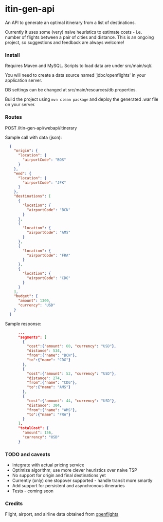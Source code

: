 # itin-gen-api
An API to generate an optimal itinerary from a list of destinations.

Currently it uses some (very) naive heuristics to estimate costs - i.e. number of flights between a pair of cities and distance. This is an ongoing project, so suggestions and feedback are always welcome!

### Install
Requires Maven and MySQL. Scripts to load data are under src/main/sql/.

You will need to create a data source named 'jdbc/openflights' in your application server.

DB settings can be changed at src/main/resources/db.properties.

Build the project using `mvn clean package` and deploy the generated .war file on your server.

### Routes

POST /itin-gen-api/webapi/itinerary

Sample call with data (json):
  ```json
    {
      "origin": {
        "location": {
          "airportCode": "BOS"
        }
      },
      "end": {
        "location": {
          "airportCode": "JFK"
        }
      },
      "destinations": [
        {
          "location": {
            "airportCode": "BCN"
          }
        },
        {
          "location": {
            "airportCode": "AMS"
          }
        },
        {
          "location": {
            "airportCode": "FRA"
          }
        },
        {
          "location": {
            "airportCode": "CDG"
          }
        }
      ],
      "budget": {
        "amount": 1300,
        "currency": "USD"
      }
    }
  ```
Sample response:
```json
      ...
      "segments": [
        {
          "cost":{"amount": 60, "currency": "USD"},
          "distance": 534,
          "from":{"name": "BCN"},
          "to":{"name": "CDG"}
        },
        {
          "cost":{"amount": 52, "currency": "USD"},
          "distance": 274,
          "from":{"name": "CDG"},
          "to":{"name": "AMS"}
        },
        {
          "cost":{"amount": 44, "currency": "USD"},
          "distance": 304,
          "from":{"name": "AMS"},
          "to":{"name": "FRA"}
        }
      ],
      "totalCost": {
        "amount": 156,
        "currency": "USD"
      }
  ```


### TODO and caveats
* Integrate with actual pricing service
* Optimize algorithm; use more clever heuristics over naive TSP
* No support for origin and final destinations yet
* Currently (only) one stopover supported - handle transit more smartly
* Add support for persistent and asynchronous itineraries
* Tests - coming soon

### Credits
Flight, airport, and airline data obtained from [openflights](https://github.com/jpatokal/openflights)

